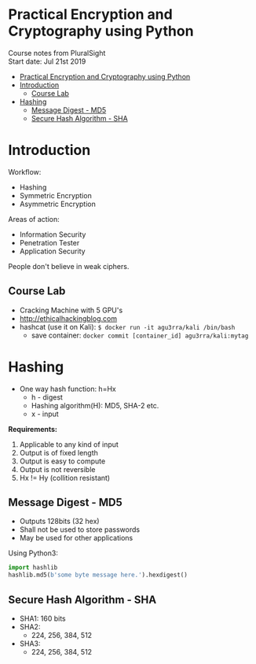 # Practical Encryption and Cryptography using Python
Course notes from PluralSight  
Start date: Jul 21st 2019

<!-- TOC -->

- [Practical Encryption and Cryptography using Python](#practical-encryption-and-cryptography-using-python)
- [Introduction](#introduction)
    - [Course Lab](#course-lab)
- [Hashing](#hashing)
    - [Message Digest - MD5](#message-digest---md5)
    - [Secure Hash Algorithm - SHA](#secure-hash-algorithm---sha)

<!-- /TOC -->

# Introduction
Workflow:
* Hashing
* Symmetric Encryption
* Asymmetric Encryption

Areas of action:
* Information Security
* Penetration Tester
* Application Security

People don't believe in weak ciphers.

## Course Lab
* Cracking Machine with 5 GPU's
* http://ethicalhackingblog.com
* hashcat (use it on Kali): `$ docker run -it agu3rra/kali /bin/bash`
    - save container: `docker commit [container_id] agu3rra/kali:mytag`

# Hashing
* One way hash function: h=Hx
    - h - digest
    - Hashing algorithm(H): MD5, SHA-2 etc.
    - x - input

**Requirements:**
1. Applicable to any kind of input
1. Output is of fixed length
1. Output is easy to compute
1. Output is not reversible
1. Hx != Hy (collition resistant)

## Message Digest - MD5
* Outputs 128bits (32 hex)
* Shall not be used to store passwords
* May be used for other applications

Using Python3:
```python
import hashlib
hashlib.md5(b'some byte message here.').hexdigest()
```

## Secure Hash Algorithm - SHA
* SHA1: 160 bits
* SHA2:
    - 224, 256, 384, 512
* SHA3:
    - 224, 256, 384, 512
